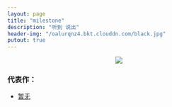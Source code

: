 ```yaml
---
layout: page
title: "milestone"
description: "听到 说出"
header-img: "/oalurqnz4.bkt.clouddn.com/black.jpg"
putout: true
---
```



<center>
    <p><img src="/oalurqnz4.bkt.clouddn.com/favicon.png" align="center"></p>
</center>


### 代表作：


- [暂无](http://isheng5.github.io)
